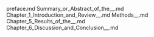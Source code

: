 preface.md
Summary_or_Abstract_of_the__.md
Chapter_1_Introduction_and_Review__.md
Methods__.md
Chapter_5_Results_of_the__.md
Chapter_6_Discussion_and_Conclusion__.md